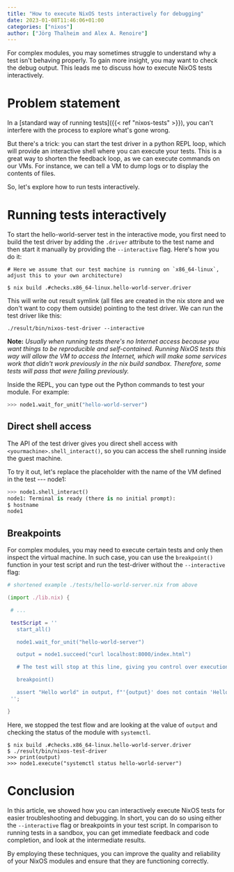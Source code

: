 ```yaml
---
title: "How to execute NixOS tests interactively for debugging"
date: 2023-01-08T11:46:06+01:00
categories: ["nixos"]
author: ["Jörg Thalheim and Alex A. Renoire"]
---
```


For complex modules, you may sometimes struggle to understand why a test isn't
behaving properly. To gain more insight, you may want to check the debug output.
This leads me to discuss how to execute NixOS tests interactively.

# Problem statement

In a [standard way of running tests]({{< ref "nixos-tests" >}}), you can't interfere with
the process to explore what's gone wrong.

But there's a trick: you can start the test driver in a python REPL loop, which
will provide an interactive shell where you can execute your tests. This is a
great way to shorten the feedback loop, as we can execute commands on our VMs.
For instance, we can tell a VM to dump logs or to display the contents of files.

So, let's explore how to run tests interactively.

# Running tests interactively

To start the hello-world-server test in the interactive mode, you first need to
build the test driver by adding the `.driver` attribute to the test name and
then start it manually by providing the `--interactive` flag. Here's how you do
it:

```console
# Here we assume that our test machine is running on `x86_64-linux`, adjust this to your own architecture)

$ nix build .#checks.x86_64-linux.hello-world-server.driver
```

This will write out result symlink (all files are created in the nix store and
we don't want to copy them outside) pointing to the test driver. We can run the
test driver like this:

```console
./result/bin/nixos-test-driver --interactive
```

**Note:** _Usually when running tests there's no Internet access because you
want things to be reproducible and self-contained. Running NixOS tests this way
will allow the VM to access the Internet, which will make some services work
that didn't work previously in the nix build sandbox. Therefore, some tests will
pass that were failing previously._

Inside the REPL, you can type out the Python commands to test your module. For
example:

```python
>>> node1.wait_for_unit("hello-world-server")
```

## Direct shell access

The API of the test driver gives you direct shell access with
`<yourmachine>.shell_interact()`, so you can access the shell running inside the
guest machine.

To try it out, let's replace the placeholder with the name of the VM defined in
the test --- node1:

```py
>>> node1.shell_interact()
node1: Terminal is ready (there is no initial prompt):
$ hostname
node1
```

## Breakpoints

For complex modules, you may need to execute certain tests and only then inspect
the virtual machine. In such case, you can use the `breakpoint()` function in
your test script and run the test-driver without the `--interactive` flag:

```nix
# shortened example ./tests/hello-world-server.nix from above

(import ./lib.nix) {

 # ...

 testScript = ''
   start_all()

   node1.wait_for_unit("hello-world-server")

   output = node1.succeed("curl localhost:8000/index.html")

   # The test will stop at this line, giving you control over execution.

   breakpoint()

   assert "Hello world" in output, f"'{output}' does not contain 'Hello world'"
 '';

}
```

Here, we stopped the test flow and are looking at the value of `output` and
checking the status of the module with `systemctl`.

```console
$ nix build .#checks.x86_64-linux.hello-world-server.driver
$ ./result/bin/nixos-test-driver
>>> print(output)
>>> node1.execute("systemctl status hello-world-server")
```

# Conclusion

In this article, we showed how you can interactively execute NixOS tests for
easier troubleshooting and debugging. In short, you can do so using either the
`--interactive` flag or breakpoints in your test script. In comparison to
running tests in a sandbox, you can get immediate feedback and code completion,
and look at the intermediate results.

By employing these techniques, you can improve the quality and reliability of
your NixOS modules and ensure that they are functioning correctly.
